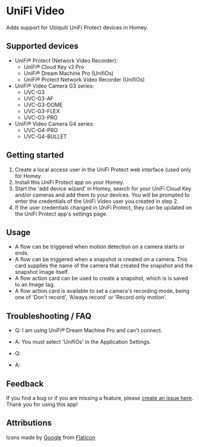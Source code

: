 # UniFi Video

Adds support for Ubiquiti UniFi Protect devices in Homey.

## Supported devices

* UniFi® Protect (Network Video Recorder):
	* UniFi® Cloud Key v2 Pro
	* UniFi® Dream Machine Pro (UnifiOs)
	* UniFi® Protect Network Video Recorder (UnifiOs)
* UniFi® Video Camera G3 series:
	* UVC-G3
	* UVC-G3-AF
	* UVC-G3-DOME
	* UVC-G3-FLEX
	* UVC-G3-PRO
* UniFi® Video Camera G4 series:
	* UVC-G4-PRO
	* UVC-G4-BULLET

## Getting started

1. Create a local access user in the UniFi Protect web interface (used only for Homey.
2. Install this UniFi Protect app on your Homey.
4. Start the 'add device wizard' in Homey, search for your UniFi Cloud Key and/or cameras and add them to your devices. You will be prompted to enter the credentials of the UniFi Video user you created in step 2.
5. If the user credentials changed in UniFi Protect, they can be updated on the UniFi Protect app's settings page.

## Usage

* A flow can be triggered when motion detection on a camera starts or ends.
* A flow can be triggered when a snapshot is created on a camera. This card supplies the name of the camera that created the snapshot and the snapshot image itself.
* A flow action card can be used to create a snapshot, which is is saved to an Image tag.
* A flow action card is available to set a camera's recording mode, being one of 'Don't record', 'Always record' or 'Record only motion'.

## Troubleshooting / FAQ
* Q: I am using UniFi® Dream Machine Pro and can't connect.
* A: You must select 'UnifiOs' in the Application Settings.


* Q:
* A:

## Feedback

If you find a bug or if you are missing a feature, please [create an issue here](https://github.com/steffjenl/com.ubnt.unifiprotect/issues).
Thank you for using this app!

## Attributions

Icons made by [Google](https://www.flaticon.com/authors/google) from [Flaticon](https://www.flaticon.com/)
